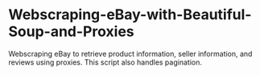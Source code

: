 # Webscraping-eBay-with-Beautiful-Soup-and-Proxies
Webscraping eBay to retrieve product information, seller information, and reviews using proxies. This script also handles pagination.
